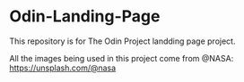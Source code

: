 # Odin-Landing-Page

This repository is for The Odin Project landding page project.

All the images being used in this project come from @NASA: https://unsplash.com/@nasa